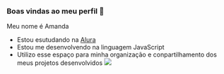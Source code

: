 ### Boas vindas ao meu perfil 🌸

Meu nome é Amanda

- Estou esutudando na [Alura](https://www.alura.com.br)
- Estou me desenvolvendo na linguagem JavaScript
- Utilizo esse espaço para minha organização e conpartilhamento dos meus projetos desenvolvidos
  ![](https://media.tenor.com/W0iqwXrB5vgAAAAi/my-little-pony.gif)
  
